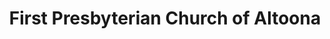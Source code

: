---
layout: repo
title: "First Presbyterian Church of Altoona"
id: 13465
permalink: repos/13465/
---